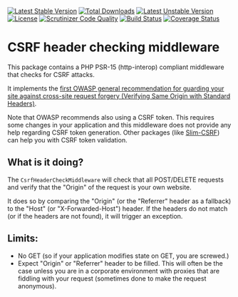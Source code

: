 [![Latest Stable Version](https://poser.pugx.org/thecodingmachine/csrf-header-check-middleware/v/stable)](https://packagist.org/packages/thecodingmachine/csrf-header-check-middleware)
[![Total Downloads](https://poser.pugx.org/thecodingmachine/csrf-header-check-middleware/downloads)](https://packagist.org/packages/thecodingmachine/csrf-header-check-middleware)
[![Latest Unstable Version](https://poser.pugx.org/thecodingmachine/csrf-header-check-middleware/v/unstable)](https://packagist.org/packages/thecodingmachine/csrf-header-check-middleware)
[![License](https://poser.pugx.org/thecodingmachine/csrf-header-check-middleware/license)](https://packagist.org/packages/thecodingmachine/csrf-header-check-middleware)
[![Scrutinizer Code Quality](https://scrutinizer-ci.com/g/thecodingmachine/csrf-header-check-middleware/badges/quality-score.png?b=master)](https://scrutinizer-ci.com/g/thecodingmachine/csrf-header-check-middleware/?branch=master)
[![Build Status](https://travis-ci.org/thecodingmachine/csrf-header-check-middleware.svg?branch=master)](https://travis-ci.org/thecodingmachine/csrf-header-check-middleware)
[![Coverage Status](https://coveralls.io/repos/thecodingmachine/csrf-header-check-middleware/badge.svg?branch=master&service=github)](https://coveralls.io/github/thecodingmachine/csrf-header-check-middleware?branch=master)

# CSRF header checking middleware

This package contains a PHP PSR-15 (http-interop) compliant middleware that checks for CSRF attacks.

It implements the [first OWASP general recommendation for guarding your site against cross-site request forgery (Verifying Same Origin with Standard Headers)](https://www.owasp.org/index.php/Cross-Site_Request_Forgery_(CSRF)_Prevention_Cheat_Sheet).

Note that OWASP recommends also using a CSRF token. This requires some changes in your application and this middleware does not provide any help regarding CSRF token generation.
Other packages (like [Slim-CSRF](https://github.com/slimphp/Slim-Csrf)) can help you with CSRF token validation.
 
What is it doing?
-----------------

The `CsrfHeaderCheckMiddleware` will check that all POST/DELETE requests and verify that the "Origin" of the request is your own website.

It does so by comparing the "Origin" (or the "Referrer" header as a fallback) to the "Host" (or "X-Forwarded-Host") header.
If the headers do not match (or if the headers are not found), it will trigger an exception.

Limits:
-------

- No GET (so if your application modifies state on GET, you are screwed.)
- Expect "Origin" or "Referrer" header to be filled. This will often be the case unless you are in a corporate environment with proxies that are fiddling with your request (sometimes done to make the request anonymous).
